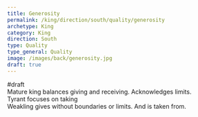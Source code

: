 ```yaml
---
title: Generosity
permalink: /king/direction/south/quality/generosity
archetype: King
category: King
direction: South
type: Quality
type_general: Quality
image: /images/back/generosity.jpg
draft: true
---
```

#draft   
Mature king balances giving and receiving. Acknowledges limits.   
Tyrant focuses on taking  
Weakling gives without boundaries or limits. And is taken from. 
